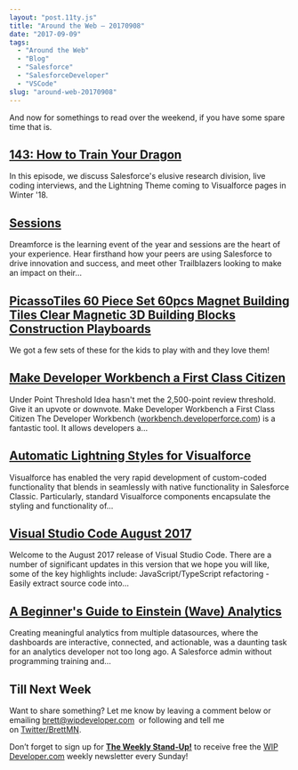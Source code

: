 ```yaml
---
layout: "post.11ty.js"
title: "Around the Web – 20170908"
date: "2017-09-09"
tags: 
  - "Around the Web"
  - "Blog"
  - "Salesforce"
  - "SalesforceDeveloper"
  - "VSCode"
slug: "around-web-20170908"
---
```


And now for somethings to read over the weekend, if you have some spare time that is.

## [143: How to Train Your Dragon](http://www.gooddaysirpodcast.com/podcast/2017/9/6/143-how-to-train-your-dragon)

In this episode, we discuss Salesforce's elusive research division, live coding interviews, and the Lightning Theme coming to Visualforce pages in Winter '18.

## [Sessions](https://www.salesforce.com/dreamforce/sessions/)

Dreamforce is the learning event of the year and sessions are the heart of your experience. Hear firsthand how your peers are using Salesforce to drive innovation and success, and meet other Trailblazers looking to make an impact on their…

## [PicassoTiles 60 Piece Set 60pcs Magnet Building Tiles Clear Magnetic 3D Building Blocks Construction Playboards](https://www.amazon.com/gp/product/B00APVXSM6/ref=as_li_qf_sp_asin_il_tl?ie=UTF8&tag=wipdevelope05-20&camp=1789&creative=9325&linkCode=as2&creativeASIN=B00APVXSM6&linkId=a7a4769bf44a2849495b1927589b9495)

We got a few sets of these for the kids to play with and they love them!

## [Make Developer Workbench a First Class Citizen](https://success.salesforce.com/ideaView?id=0873A0000003UWrQAM)

Under Point Threshold Idea hasn't met the 2,500-point review threshold. Give it an upvote or downvote. Make Developer Workbench a First Class Citizen The Developer Workbench ([workbench.developerforce.com](http://workbench.developerforce.com/)) is a fantastic tool. It allows developers a…

## [Automatic Lightning Styles for Visualforce](http://peterknolle.com/automatic-lightning-styles-for-visualforce/)

Visualforce has enabled the very rapid development of custom-coded functionality that blends in seamlessly with native functionality in Salesforce Classic. Particularly, standard Visualforce components encapsulate the styling and functionality of…

## [Visual Studio Code August 2017](https://code.visualstudio.com/updates/v1_16)

Welcome to the August 2017 release of Visual Studio Code. There are a number of significant updates in this version that we hope you will like, some of the key highlights include: JavaScript/TypeScript refactoring - Easily extract source code into…

## [A Beginner's Guide to Einstein (Wave) Analytics](https://marktossell.com/2017/09/09/a-beginners-guide-to-einstein-wave-analytics/)

Creating meaningful analytics from multiple datasources, where the dashboards are interactive, connected, and actionable, was a daunting task for an analytics developer not too long ago. A Salesforce admin without programming training and…

## Till Next Week

Want to share something? Let me know by leaving a comment below or emailing [brett@wipdeveloper.com](mailto:brett@wipdeveloper.com)  or following and tell me on [Twitter/BrettMN](https://twitter.com/BrettMN).

Don’t forget to sign up for **[The Weekly Stand-Up!](https://wipdeveloper.wpcomstaging.com/newsletter/)** to receive free the [WIP Developer.com](https://wipdeveloper.wpcomstaging.com/) weekly newsletter every Sunday!
